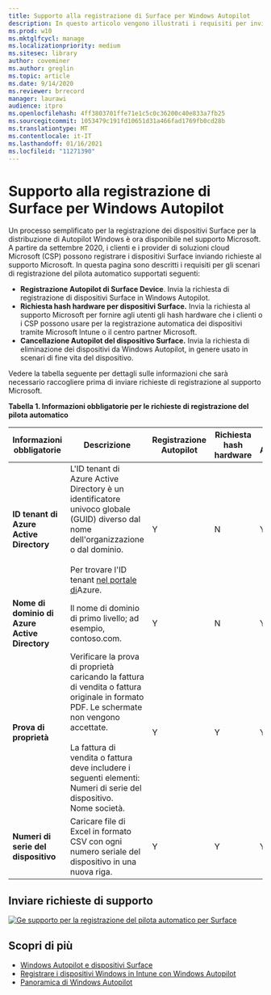 ```yaml
---
title: Supporto alla registrazione di Surface per Windows Autopilot
description: In questo articolo vengono illustrati i requisiti per inviare le richieste di registrazione del pilota automatico al supporto Microsoft.
ms.prod: w10
ms.mktglfcycl: manage
ms.localizationpriority: medium
ms.sitesec: library
author: coveminer
ms.author: greglin
ms.topic: article
ms.date: 9/14/2020
ms.reviewer: brrecord
manager: laurawi
audience: itpro
ms.openlocfilehash: 4ff3803701ffe71e1c5c0c36200c40e833a7fb25
ms.sourcegitcommit: 1053479c191fd10651d31a466fad1769fb0cd28b
ms.translationtype: MT
ms.contentlocale: it-IT
ms.lasthandoff: 01/16/2021
ms.locfileid: "11271390"
---
```

# Supporto alla registrazione di Surface per Windows Autopilot

Un processo semplificato per la registrazione dei dispositivi Surface per la distribuzione di Autopilot Windows è ora disponibile nel supporto Microsoft. A partire da settembre 2020, i clienti e i provider di soluzioni cloud Microsoft (CSP) possono registrare i dispositivi Surface inviando richieste al supporto Microsoft. In questa pagina sono descritti i requisiti per gli scenari di registrazione del pilota automatico supportati seguenti:
 

- **Registrazione Autopilot di Surface Device**. Invia la richiesta di registrazione di dispositivi Surface in Windows Autopilot.
- **Richiesta hash hardware per dispositivi Surface.** Invia la richiesta al supporto Microsoft per fornire agli utenti gli hash hardware che i clienti o i CSP possono usare per la registrazione automatica dei dispositivi tramite Microsoft Intune o il centro partner Microsoft.
- **Cancellazione Autopilot del dispositivo Surface.** Invia la richiesta di eliminazione dei dispositivi da Windows Autopilot, in genere usato in scenari di fine vita del dispositivo.

Vedere la tabella seguente per dettagli sulle informazioni che sarà necessario raccogliere prima di inviare richieste di registrazione al supporto Microsoft.
 
**Tabella 1. Informazioni obbligatorie per le richieste di registrazione del pilota automatico**
 

| Informazioni obbligatorie                   | Descrizione                                                                                                                                                                                                                                                                                    | Registrazione Autopilot | Richiesta hash hardware | Autopilota<br>Annullamento |
| -------------------------------------- | ---------------------------------------------------------------------------------------------------------------------------------------------------------------------------------------------------------------------------------------------------------------------------------------------- | ---------------------- | --------------------- | --------------------------- |
| **ID tenant di Azure Active Directory**   | L'ID tenant di Azure Active Directory è un identificatore univoco globale (GUID) diverso dal nome dell'organizzazione o dal dominio.<br> <br>Per trovare l'ID tenant [nel portale di](https://portal.azure.com/#blade/Microsoft_AAD_IAM/ActiveDirectoryMenuBlade/Properties)Azure. | Y                      | N                     | Y                           |
| **Nome di dominio di Azure Active Directory** | Il nome di dominio di primo livello; ad esempio, contoso.com.                                                                                                                                                                                                                                          | Y                      | N                     | Y                           |
| **Prova di proprietà**                 | Verificare la prova di proprietà caricando la fattura di vendita o fattura originale in formato PDF. Le schermate non vengono accettate.<br> <br>La fattura di vendita o fattura deve includere i seguenti elementi:<br>Numeri di serie del dispositivo.<br>Nome società.                                                           | Y                      | Y                     | Y                           |
| **Numeri di serie del dispositivo**              | Caricare file di Excel in formato CSV con ogni numero seriale del dispositivo in una nuova riga.                                                                                                                                                                                                                  | Y                      | Y                     | Y                           |

 

## Inviare richieste di supporto

  [![Ge supporto per la registrazione del pilota automatico per Surface](images/autopilot-reg-support-surface.png)](https://prod.support.services.microsoft.com/supportrequestform/0d8bf192-cab7-6d39-143d-5a17840b9f5f)
 
 
 
## Scopri di più

- [Windows Autopilot e dispositivi Surface](windows-autopilot-and-surface-devices.md)
- [Registrare i dispositivi Windows in Intune con Windows Autopilot](https://docs.microsoft.com/mem/autopilot/enrollment-autopilot)
- [Panoramica di Windows Autopilot](https://docs.microsoft.com/mem/autopilot/windows-autopilot)

 
 
 

